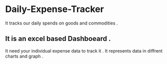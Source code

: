 # Daily-Expense-Tracker
It tracks our daily spends on goods and commodities .
## It is an excel based Dashboeard .
It need your individual expense data to track it .
It represents data in diffrent charts and graph .

